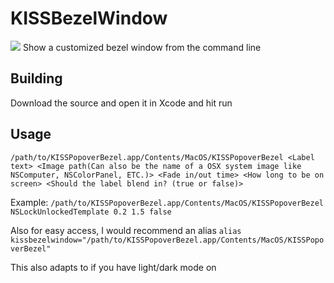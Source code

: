 # KISSBezelWindow
<img src="https://a.pomf.cat/dleixm.png">
Show a customized bezel window from the command line

## Building
Download the source and open it in Xcode and hit run

## Usage
```/path/to/KISSPopoverBezel.app/Contents/MacOS/KISSPopoverBezel <Label text> <Image path(Can also be the name of a OSX system image like NSComputer, NSColorPanel, ETC.)> <Fade in/out time> <How long to be on screen> <Should the label blend in? (true or false)>```

Example:
```/path/to/KISSPopoverBezel.app/Contents/MacOS/KISSPopoverBezel NSLockUnlockedTemplate 0.2 1.5 false```

Also for easy access, I would recommend an alias
```alias kissbezelwindow="/path/to/KISSPopoverBezel.app/Contents/MacOS/KISSPopoverBezel"```

This also adapts to if you have light/dark mode on